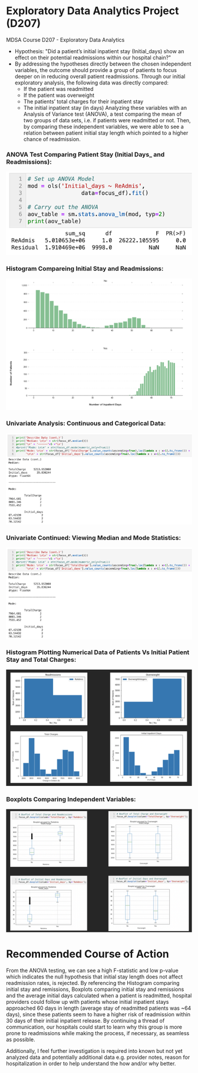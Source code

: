 # Exploratory Data Analytics Project (D207)
MDSA Course D207 - Exploratory Data Analytics
- Hypothesis: "Did a patient’s initial inpatient stay (Initial_days) show an effect on their potential readmissions within our hospital chain?"
- By addressing the hypotheses directly between the chosen independent variables, the outcome should provide a group of patients to focus deeper on in reducing overall patient readmissions.  Through our initial exploratory analysis, the following data was directly compared:
  - If the patient was readmitted
  - If the patient was overweight
  -	The patients’ total charges for their inpatient stay
  -	The initial inpatient stay (in days) 
Analyzing these variables with an Analysis of Variance test (ANOVA), a test comparing the mean of two groups of data sets, i.e. if patients were readmitted or not.  Then, by comparing these independent variables, we were able to see a relation between patient initial stay length which pointed to a higher chance of readmission.


### ANOVA Test Comparing Patient Stay (Initial Days_ and Readmissions):

![alt text](https://github.com/jasonewillis/MSDA_Portfolio/blob/main/D207-ExploratoryDataAnalytic/D207_ANOVA.png?raw=true "ANOVA")


### Histogram Compareing Initial Stay and Readmissions: 

![alt text](https://github.com/jasonewillis/MSDA_Portfolio/blob/main/D207-ExploratoryDataAnalytic/D207HistogramCompareInitialStayAndReadmins.png?raw=true "Histogram")

### Univariate Analysis: Continuous and Categorical Data: 

![alt text](https://github.com/jasonewillis/MSDA_Portfolio/blob/main/D207-ExploratoryDataAnalytic/D207_UnivariateAnalysisContViewingMedianAndModeStatistics.png?raw=true "Histogram")

### Univariate Continued: Viewing Median and Mode Statistics: 

![alt text](https://github.com/jasonewillis/MSDA_Portfolio/blob/main/D207-ExploratoryDataAnalytic/D207_UnivariateAnalysisContViewingMedianAndModeStatistics.png?raw=true "Histogram")

### Histogram Plotting Numerical Data of Patients Vs Initial Patient Stay and Total Charges: 

![alt text](https://github.com/jasonewillis/MSDA_Portfolio/blob/main/D207-ExploratoryDataAnalytic/D207HistogramsPlottingNumericalDataOfPatientsVsInitialInpatientStayAndTotalCharges.png?raw=true "Histogram")


### Boxplots Comparing Independent Variables: 

![alt text](https://github.com/jasonewillis/MSDA_Portfolio/blob/main/D207-ExploratoryDataAnalytic/D207BoxplotsVisualizingComparisonsBetweenIndependentVariables.png?raw=true "Histogram")


# Recommended Course of Action
From the ANOVA testing, we can see a high F-statistic and low p-value which indicates the null hypothesis that initial stay length does not affect readmission rates, is rejected.  By referencing the Histogram comparing initial stay and remissions, Boxplots comparing initial stay and remissions and the average initial days calculated when a patient is readmitted, hospital providers could follow up with patients whose initial inpatient stays approached 60 days in length (average stay of readmitted patients was ~64 days), since these patients seem to have a higher risk of readmission within 30 days of their initial inpatient release.  By continuing a thread of communication, our hospitals could start to learn why this group is more prone to readmissions while making the process, if necessary, as seamless as possible.  

Additionally, I feel further investigation is required into known but not yet analyzed data and potentially additional data e.g. provider notes, reason for hospitalization in order to help understand the how and/or why better.  


